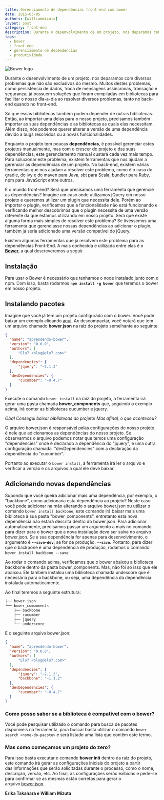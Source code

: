 ```yaml
---
title: Gerenciamento de dependências front-end com bower
date: 2015-03-05
authors: [williammizuta]
layout: post
category: front-end
description: Durante o desenvolvimento de um projeto, nos deparamos com diversos problemas que não são exclusivos do mesmo. Muitos destes problemas, como persistência de dados, troca de mensagens assíncronas, transação e segurança, já possuem soluções que foram compiladas em bibliotecas para facilitar o nosso dia-a-dia ao resolver diversos problemas, tanto no back-end quando no front-end.
tags:
  - bower
  - front-end
  - gerenciamento de dependencias
  - produtividade
---
```


![Bower logo](../images/gerenciamento-dependencias-bower-1.png)

Durante o desenvolvimento de um projeto, nos deparamos com diversos problemas que não são exclusivos do mesmo. Muitos destes problemas, como persistência de dados, troca de mensagens assíncronas, transação e segurança, já possuem soluções que foram compiladas em bibliotecas para facilitar o nosso dia-a-dia ao resolver diversos problemas, tanto no back-end quando no front-end.

Só que essas bibliotecas também podem depender de outras bibliotecas. Então, ao importar uma delas para o nosso projeto, precisamos também importar as suas dependências e as bibliotecas as quais elas necessitam. Além disso, nós podemos querer alterar a versão de uma dependência devido a bugs resolvidos ou a novas funcionalidades.

Enquanto o projeto tem poucas **dependências**, é possível gerenciar estes projetos manualmente, mas com o crescer do projeto e das suas dependências, este gerenciamento manual custará cada vez mais tempo. Para solucionar este problema, existem ferramentas que nos ajudam a gerenciar as dependências de um projeto. No back-end, existem várias ferramentas que nos ajudam a resolver este problema, como é o caso do gradle, do ivy e do maven para Java, sbt para Scala, bundler para Ruby, npm para JavaScript entre outros.

E o mundo front-end? Será que precisamos uma ferramenta que gerencie as dependências? Imagine um caso onde utilizamos jQuery em nosso projeto e queremos utilizar um plugin que necessita dele. Porém ao importar o plugin, verificamos que a funcionalidade não está funcionando e verificando melhor descobrimos que o plugin necessita de uma versão diferente da que estamos utilizando em nosso projeto. Será que existe alguma forma mais simples de resolver este problema? Se tivéssemos uma ferramenta que gerenciasse nossas dependências ao adicionar o plugin, também já seria adicionado uma versão compatível do jQuery.

Existem algumas ferramentas que já resolvem este problema para as dependências Front-End. A mais conhecida e utilizada entre elas é o <a title="Bower" href="http://bower.io/" target="_blank"><strong>Bower</strong></a>, a qual descreveremos a seguir.

## Instalação

Para usar o Bower é necessário que tenhamos o node instalado junto com o npm. Com isso, basta rodarmos **`npm install -g bower`** que teremos o bower em nosso projeto.

## Instalando pacotes

Imagine que você já tem um projeto configurado com o bower. Você pode baixar um exemplo clicando <a title="aqui" href="https://s3.amazonaws.com/files.elo7.com.br/craftedbits/bower/aprendendo-bower.zip" target="_blank">aqui</a>. Ao descompactar, você notará que tem um arquivo chamado **bower.json** na raiz do projeto semelhante ao seguinte:

```json
{
  "name": "aprendendo-bower",
  "version": "0.0.0",
  "authors": [
      "Elo7 <blog@elo7.com>"
  ],
  "dependencies": {
      "jquery": "~2.1.3"
  },
  "devDependencies": {
      "cucumber": "~0.4.7"
  }
}
```

Execute o comando ``bower install`` na raiz do projeto, a ferramenta irá gerar uma pasta chamada **bower_components** que, seguindo o exemplo acima, irá conter as bibliotecas cucumber e jquery.

_Oba! Consegui baixar bibliotecas do projeto! Mas afinal, o que aconteceu?_

O arquivo bower.json é responsável pelas configurações do nosso projeto, é nele que adicionamos as dependências do nosso projeto. Se observarmos o arquivo podemos notar que temos uma configuração "dependencies" onde é declarado a dependência do "jquery", e uma outra configuração chamada  "devDependencies" com a declaração da dependência do "cucumber".

Portanto ao executar o `bower install`, a ferramenta irá ler o arquivo e verificar a versão e os arquivos a qual ele deve baixar.

## Adicionando novas dependências

Supondo que você queira adicionar mais uma dependência, por exemplo, o "backbone", como adicionaria esta dependência ao projeto? Neste caso você pode adicionar na mão alterando o arquivo bower.json ou utilizar o comando `bower install backbone`, este comando irá baixar mais uma biblioteca à sua pasta "bower_components", entretanto esta nova dependência não estará descrita dentro do bower.json. Para adicionar automaticamente, precisamos passar um argumento a mais no comando para dizer para o bower que a nova instalação deve ser salva no arquivo bower.json. Se a sua dependência for apenas para desenvolvimento, o argumento é **`--save-dev`**; se for de produção, **`--save`**. Portanto, para dizer que o backbone é uma dependência de produção, rodamos o comando `bower install backbone --save`.

Ao rodar o comando acima, verificamos que o bower abaixou a biblioteca backbone dentro da pasta bower_components. Mas, não foi só isso que ele abaixou. Ele também instalou uma biblioteca chamada undescore que é necessária para o backbone, ou seja, uma dependência da dependência instalada automaticamente.

Ao final teremos a seguinte estrutura:

```bash
├── bower.json
└── bower_components
    ├── backbone
    ├── cucumber
    ├── jquery
    └── underscore

```

E o seguinte arquivo bower.json:

```json
{
  "name": "aprendendo-bower",
  "version": "0.0.0",
  "authors": [
      "Elo7 <blog@elo7.com>"
  ],
  "dependencies": {
      "jquery": "~2.1.3",
      "backbone": "~1.1.2"
  },
  "devDependencies": {
      "cucumber": "~0.4.7"
  }
}
```

### Como posso saber se a biblioteca é compatível com o bower?

Você pode pesquisar utilizado o comando para busca de pacotes disponíveis na ferramenta, para buscar basta utilizar o comando `bower search <nome-do-pacote>` e será listado uma lista que contêm este termo.

### Mas como começamos um projeto do zero?

Para isso basta executar o comando **bower init** dentro da raiz do projeto, este comando irá gerar as configurações iniciais do projeto a partir das informações que serão solicitadas durante o processo, como o nome, descrição, versão, etc. Ao final, as configurações serão exibidas e pede-se para confirmar se as mesmas estão corretas para gerar o arquivo [bower.json](https://github.com/bower/bower.json-spec).

**Erika Takahara e William Mizuta**
